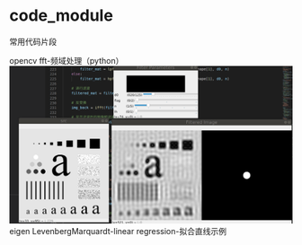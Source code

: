# code_module

常用代码片段

opencv
    fft-频域处理（python）
![image](https://github.com/yaodix/code_module/blob/main/.pic/fft_demo.png)
eigen
    LevenbergMarquardt-linear regression-拟合直线示例
